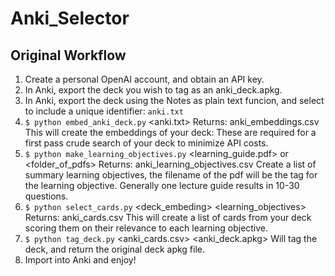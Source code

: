 # Anki_Selector


## Original Workflow
1. Create a personal OpenAI account, and obtain an API key.
2. In Anki, export the deck you wish to tag as an anki_deck.apkg.
3. In Anki, export the deck using the Notes as plain text funcion, and select to include a unique identifier: `anki.txt`
4. `$ python embed_anki_deck.py` <anki.txt> Returns: anki_embeddings.csv This will create the embeddings of your deck: These are required for a first pass crude search of your deck to minimize API costs.
5. `$ python make_learning_objectives.py` <learning_guide.pdf> or <folder_of_pdfs> Returns: anki_learning_objectives.csv Create a list of summary learning objectives, the filename of the pdf will be the tag for the learning objective. Generally one lecture guide results in 10-30 questions.
6. `$ python select_cards.py` <deck_embeding> <learning_objectives> Returns: anki_cards.csv This will create a list of cards from your deck scoring them on their relevance to each learning objective.
7. `$ python tag_deck.py` <anki_cards.csv> <anki_deck.apkg> Will tag the deck, and return the original deck apkg file.
8. Import into Anki and enjoy!